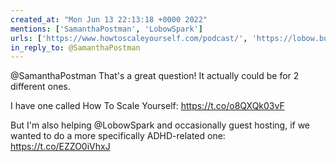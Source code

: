 ```yaml
---
created_at: "Mon Jun 13 22:13:18 +0000 2022"
mentions: ['SamanthaPostman', 'LobowSpark']
urls: ['https://www.howtoscaleyourself.com/podcast/', 'https://lobow.buzzsprout.com/1661950/9924438-something-for-someone-education-neurodiverse-entrepreneurs-hosted-by-leo-guinan']
in_reply_to: @SamanthaPostman
---
```


@SamanthaPostman That's a great question! It actually could be for 2 different ones.

I have one called How To Scale Yourself: https://t.co/o8QXQk03vF

But I'm also helping @LobowSpark and occasionally guest hosting, if we wanted to do a more specifically ADHD-related one: https://t.co/EZZO0iVhxJ
